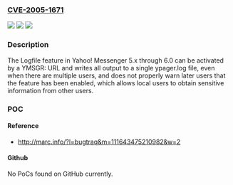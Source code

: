 ### [CVE-2005-1671](https://cve.mitre.org/cgi-bin/cvename.cgi?name=CVE-2005-1671)
![](https://img.shields.io/static/v1?label=Product&message=n%2Fa&color=blue)
![](https://img.shields.io/static/v1?label=Version&message=n%2Fa&color=blue)
![](https://img.shields.io/static/v1?label=Vulnerability&message=n%2Fa&color=brighgreen)

### Description

The Logfile feature in Yahoo! Messenger 5.x through 6.0 can be activated by a YMSGR: URL and writes all output to a single ypager.log file, even when there are multiple users, and does not properly warn later users that the feature has been enabled, which allows local users to obtain sensitive information from other users.

### POC

#### Reference
- http://marc.info/?l=bugtraq&m=111643475210982&w=2

#### Github
No PoCs found on GitHub currently.


